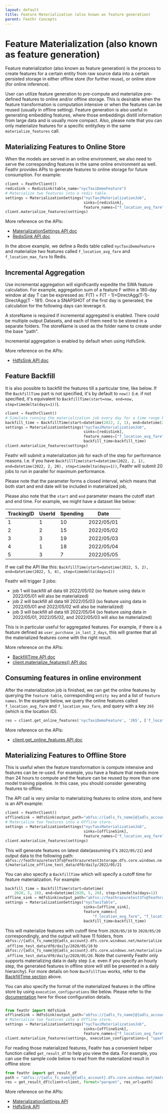 ```yaml
---
layout: default
title: Feature Materialization (also known as feature generation)
parent: Feathr Concepts
---
```


# Feature Materialization (also known as feature generation)

Feature materialization (also known as feature generation) is the process to create features for a certain entity from raw source data into a certain persisted storage in either offline store (for further reuse), or online store (for online inference).

User can utilize feature generation to pre-compute and materialize pre-defined features to online and/or offline storage. This is desirable when the feature transformation is computation intensive or when the features can be reused (usually in offline setting). Feature generation is also useful in generating embedding features, where those embeddings distill information from large data and is usually more compact. Also, please note that you can only materialize features for a specific entity/key in the same `materialize_features` call.

## Materializing Features to Online Store

When the models are served in an online environment, we also need to serve the corresponding features in the same online environment as well. Feathr provides APIs to generate features to online storage for future consumption. For example:

```python
client = FeathrClient()
redisSink = RedisSink(table_name="nycTaxiDemoFeature")
# Materialize two features into a redis table.
settings = MaterializationSettings("nycTaxiMaterializationJob",
                                   sinks=[redisSink],
                                   feature_names=["f_location_avg_fare", "f_location_max_fare"])
client.materialize_features(settings)
```

More reference on the APIs:

- [MaterializationSettings API doc](https://feathr.readthedocs.io/en/latest/feathr.html#feathr.MaterializationSettings)
- [RedisSink API doc](https://feathr.readthedocs.io/en/latest/feathr.html#feathr.RedisSink)

In the above example, we define a Redis table called `nycTaxiDemoFeature` and materialize two features called `f_location_avg_fare` and `f_location_max_fare` to Redis.

## Incremental Aggregation
Use incremental aggregation will significantly expedite the SWA feature calculation. 
For example, aggregation sum of a feature F within a 180-day window at day T can be expressed as: F(T) = F(T - 1)+DirectAgg(T-1)-DirectAgg(T - 181). 
Once a SNAPSHOT of the first day is generated, the calculation for the following days can leverage it.

A storeName is required if incremental aggregated is enabled. There could be multiple output Datasets, and each of them need to be stored in a separate folders. The storeName is used as the folder name to create under the base "path".

Incremental aggregation is enabled by default when using HdfsSink.

More reference on the APIs:
- [HdfsSink API doc](https://feathr.readthedocs.io/en/latest/feathr.html#feathr.HdfsSink)

## Feature Backfill

It is also possible to backfill the features till a particular time, like below. If the `BackfillTime` part is not specified, it's by default to `now()` (i.e. if not specified, it's equivalent to `BackfillTime(start=now, end=now, step=timedelta(days=1))`).

```python
client = FeathrClient()
# Simulate running the materialization job every day for a time range between 2/1/22 and 2/20/22
backfill_time = BackfillTime(start=datetime(2022, 2, 1), end=datetime(2022, 2, 20), step=timedelta(days=1))
settings = MaterializationSettings("nycTaxiMaterializationJob",
                                   sinks=[redisSink],
                                   feature_names=["f_location_avg_fare", "f_location_max_fare"],
                                   backfill_time=backfill_time)
client.materialize_features(settings)
```

Feathr will submit a materialization job for each of the step for performance reasons. I.e. if you have `BackfillTime(start=datetime(2022, 2, 1), end=datetime(2022, 2, 20), step=timedelta(days=1))`, Feathr will submit 20 jobs to run in parallel for maximum performance.

Please note that the parameter forms a closed interval, which means that both start and end date will be included in materialized job,

Please also note that the `start` and `end` parameter means the cutoff start and end time. For example, we might have a dataset like below:

| TrackingID | UserId | Spending | Date       |
| ---------- | ------ | -------- | ---------- |
| 1          | 1      | 10       | 2022/05/01 |
| 2          | 2      | 15       | 2022/05/02 |
| 3          | 3      | 19       | 2022/05/03 |
| 4          | 1      | 18       | 2022/05/04 |
| 5          | 3      | 7        | 2022/05/05 |

If we call the API like this:
`BackfillTime(start=datetime(2022, 5, 2), end=datetime(2022, 5, 4), step=timedelta(days=1))`

Feathr will trigger 3 jobs:

- job 1 will backfill all data till 2022/05/02 (so feature using data in 2022/05/01 will also be materialized)
- job 2 will backfill all data till 2022/05/03 (so feature using data in 2022/05/01 and 2022/05/02 will also be materialized)
- job 3 will backfill all data till 2022/05/04 (so feature using data in 2022/05/01, 2022/05/02, and 2022/05/03 will also be materialized)

This is in particular useful for aggregated features. For example, if there is a feature defined as `user_purchase_in_last_2_days`, this will grantee that all the materialized features come with the right result.

More reference on the APIs:

- [BackfillTime API doc](https://feathr.readthedocs.io/en/latest/feathr.html#feathr.BackfillTime)
- [client.materialize_features() API doc](https://feathr.readthedocs.io/en/latest/feathr.html#feathr.FeathrClient.materialize_features)

## Consuming features in online environment

After the materialization job is finished, we can get the online features by querying the `feature table`, corresponding `entity key` and a list of `feature names`. In the example below, we query the online features called `f_location_avg_fare` and `f_location_max_fare`, and query with a key `265` (which is the location ID).

```python
res = client.get_online_features('nycTaxiDemoFeature', '265', ['f_location_avg_fare', 'f_location_max_fare'])
```

More reference on the APIs:

- [client.get_online_features API doc](https://feathr.readthedocs.io/en/latest/feathr.html#feathr.FeathrClient.get_online_features)

## Materializing Features to Offline Store

This is useful when the feature transformation is compute intensive and features can be re-used. For example, you have a feature that needs more than 24 hours to compute and the feature can be reused by more than one model training pipeline. In this case, you should consider generating features to offline.

The API call is very similar to materializing features to online store, and here is an API example:

```python
client = FeathrClient()
offlineSink = HdfsSink(output_path="abfss://{adls_fs_name}@{adls_account}.dfs.core.windows.net/materialize_offline_test_data/")
# Materialize two features into a Offline store.
settings = MaterializationSettings("nycTaxiMaterializationJob",
                                   sinks=[offlineSink],
                                   feature_names=["f_location_avg_fare", "f_location_max_fare"])
client.materialize_features(settings)
```

This will generate features on latest date(assuming it's `2022/05/21`) and output data to the following path:
`abfss://feathrazuretest3fs@feathrazuretest3storage.dfs.core.windows.net/materialize_offline_test_data/df0/daily/2022/05/21`

You can also specify a `BackfillTime` which will specify a cutoff time for feature materialization. For example:

```python
backfill_time = BackfillTime(start=datetime(
    2020, 5, 10), end=datetime(2020, 5, 20), step=timedelta(days=1))
offline_sink = HdfsSink(output_path="abfss://feathrazuretest3fs@feathrazuretest3storage.dfs.core.windows.net/materialize_offline_test_data/")
settings = MaterializationSettings("nycTaxiTable",
                                   sinks=[offline_sink],
                                   feature_names=[
                                       "f_location_avg_fare", "f_location_max_fare"],
                                   backfill_time=backfill_time)
```

This will materialize features with cutoff time from `2020/05/10` to `2020/05/20` correspondingly, and the output will have 11 folders, from
`abfss://{adls_fs_name}@{adls_account}.dfs.core.windows.net/materialize_offline_test_data/df0/daily/2020/05/10` to `abfss://{adls_fs_name}@{adls_account}.dfs.core.windows.net/materialize_offline_test_data/df0/daily/2020/05/20`. Note that currently Feathr only supports materializing data in daily step (i.e. even if you specify an hourly step, the generated features in offline store will still be presented in a daily hierarchy). For more details on how `BackfillTime` works, refer to the [BackfillTime section](#feature-backfill) above.

You can also specify the format of the materialized features in the offline store by using `execution_configurations` like below. Please refer to the [documentation](../how-to-guides/feathr-job-configuration.md) here for those configuration details.

```python

from feathr import HdfsSink
offlineSink = HdfsSink(output_path="abfss://{adls_fs_name}@{adls_account}.dfs.core.windows.net/materialize_offline_data/")
# Materialize two features into a Offline store.
settings = MaterializationSettings("nycTaxiMaterializationJob",
                                   sinks=[offlineSink],
                                   feature_names=["f_location_avg_fare", "f_location_max_fare"])
client.materialize_features(settings, execution_configurations={ "spark.feathr.outputFormat": "parquet"})

```

For reading those materialized features, Feathr has a convenient helper function called `get_result_df` to help you view the data. For example, you can use the sample code below to read from the materialized result in offline store:

```python
from feathr import get_result_df
path = "abfss://{adls_fs_name}@{adls_account}.dfs.core.windows.net/materialize_offline_test_data/df0/daily/2020/05/20/"
res = get_result_df(client=client, format="parquet", res_url=path)
```

More reference on the APIs:

- [MaterializationSettings API](https://feathr.readthedocs.io/en/latest/feathr.html#feathr.MaterializationSettings)
- [HdfsSink API](https://feathr.readthedocs.io/en/latest/feathr.html#feathr.HdfsSource)
